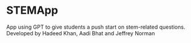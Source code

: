 # STEMApp
App using GPT to give students a push start on stem-related questions. Developed by Hadeed Khan, Aadi Bhat and Jeffrey Norman
